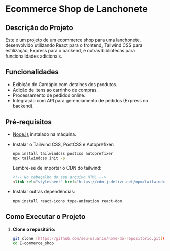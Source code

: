 
# Ecommerce Shop de Lanchonete

## Descrição do Projeto

Este é um projeto de um ecommerce shop para uma lanchonete, desenvolvido utilizando React para o frontend, Tailwind CSS para estilização, Express para o backend, e outras bibliotecas para funcionalidades adicionais.

## Funcionalidades

- Exibição do Cardápio com detalhes dos produtos.
- Adição de itens ao carrinho de compras.
- Processamento de pedidos online.
- Integração com API para gerenciamento de pedidos (Express no backend).

## Pré-requisitos

- [Node.js](https://nodejs.org/) instalado na máquina.
- Instalar o Tailwind CSS, PostCSS e Autoprefixer:

    ```bash
    npm install tailwindcss postcss autoprefixer
    npx tailwindcss init -p
    ```

    Lembre-se de importar o CDN do tailwind:

    ```html
    <!-- No cabeçalho do seu arquivo HTML -->
    <link rel="stylesheet" href="https://cdn.jsdelivr.net/npm/tailwindcss@2.2.19/dist/tailwind.min.css" integrity="sha384-ZwvJt6H1hVzj+TkSxPPpF5C8F94flZkqFj5+o5Ur5J3QWnKhWfL/kz3K8fAD3jzj" crossorigin="anonymous">
    ```

- Instalar outras dependências:

    ```bash
    npm install react-icons type-animation react-dom
    ```

## Como Executar o Projeto

1. **Clone o repositório:**

   ```bash
   git clone [https://github.com/seu-usuario/nome-do-repositorio.git](https://github.com/antoniomalheirs/E-commerce_shop.git)https://github.com/antoniomalheirs/E-commerce_shop.git
   cd E-commerce_shop

